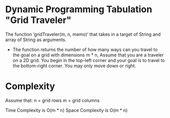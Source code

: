 # Dynamic Programming Tabulation "Grid Traveler"

The function ‘gridTraveler(m, n, memo)‘ that takes in a
target of String and array of String as arguments.

* The function returns the number of how many ways can you travel to the goal on a grid with dimensions m * n, Assume that you are a traveler on a 2D grid. You begin in the top-left corner and your goal is to travel to the bottom-right corner. You may only move down or right.

# Complexity

Assume that:
n = grid rows
m = grid columns

Time Complexity is O(m * n)
Space Complexity is O(m * n)
